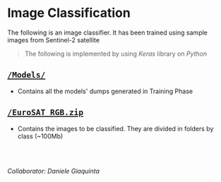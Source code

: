 # Image Classification
The following is an image classifier. It has been trained using sample images from Sentinel-2 satellite

> The following is implemented by using *Keras* library on *Python*

## [`/Models/`](/Models/)
 - Contains all the models' dumps generated in Training Phase
	
## [`/EuroSAT_RGB.zip`](/EuroSat_RGB.zip)
 - Contains the images to be classified. They are divided in folders by class (~100Mb)


<br><br>

*Collaborator: Daniele Giaquinta*